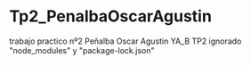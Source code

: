 # Tp2_PenalbaOscarAgustin
trabajo practico nº2 Peñalba Oscar Agustin YA_B TP2
ignorado "node_modules" y "package-lock.json"
